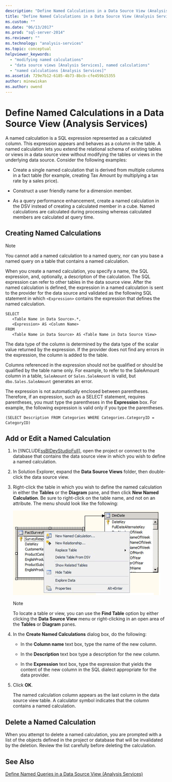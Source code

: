 ```yaml
---
description: "Define Named Calculations in a Data Source View (Analysis Services)"
title: "Define Named Calculations in a Data Source View (Analysis Services) | Microsoft Docs"
ms.custom: ""
ms.date: "06/13/2017"
ms.prod: "sql-server-2014"
ms.reviewer: ""
ms.technology: "analysis-services"
ms.topic: conceptual
helpviewer_keywords: 
  - "modifying named calculations"
  - "data source views [Analysis Services], named calculations"
  - "named calculations [Analysis Services]"
ms.assetid: 729e7b12-6185-4b73-8bcb-cfe459b15355
author: minewiskan
ms.author: owend
---
```

# Define Named Calculations in a Data Source View (Analysis Services)
  A named calculation is a SQL expression represented as a calculated column. This expression appears and behaves as a column in the table. A named calculation lets you extend the relational schema of existing tables or views in a data source view without modifying the tables or views in the underlying data source. Consider the following examples:

-   Create a single named calculation that is derived from multiple columns in a fact table (for example, creating Tax Amount by multiplying a tax rate by a sales price).

-   Construct a user friendly name for a dimension member.

-   As a query performance enhancement, create a named calculation in the DSV instead of creating a calculated member in a cube. Named calculations are calculated during processing whereas calculated members are calculated at query time.

## Creating Named Calculations

> [!NOTE]
>  You cannot add a named calculation to a named query, nor can you base a named query on a table that contains a named calculation.

 When you create a named calculation, you specify a name, the SQL expression, and, optionally, a description of the calculation. The SQL expression can refer to other tables in the data source view. After the named calculation is defined, the expression in a named calculation is sent to the provider for the data source and validated as the following SQL statement in which `<Expression>` contains the expression that defines the named calculation.

```
SELECT 
   <Table Name in Data Source>.*, 
   <Expression> AS <Column Name> 
FROM 
   <Table Name in Data Source> AS <Table Name in Data Source View>
```

 The data type of the column is determined by the data type of the scalar value returned by the expression. If the provider does not find any errors in the expression, the column is added to the table.

 Columns referenced in the expression should not be qualified or should be qualified by the table name only. For example, to refer to the SaleAmount column in a table, `SaleAmount` or `Sales.SaleAmount` is valid, but `dbo.Sales.SaleAmount` generates an error.

 The expression is not automatically enclosed between parentheses. Therefore, if an expression, such as a SELECT statement, requires parentheses, you must type the parentheses in the **Expression** box. For example, the following expression is valid only if you type the parentheses.

```
(SELECT Description FROM Categories WHERE Categories.CategoryID = CategoryID)
```

## Add or Edit a Named Calculation

1.  In [!INCLUDE[ssBIDevStudioFull](../../includes/ssbidevstudiofull-md.md)], open the project or connect to the database that contains the data source view in which you wish to define a named calculation.

2.  In Solution Explorer, expand the **Data Source Views** folder, then double-click the data source view.

3.  Right-click the table in which you wish to define the named calculation in either the **Tables** or the **Diagram** pane, and then click **New Named Calculation**. Be sure to right-click on the table name, and not on an attribute. The menu should look like the following:

     ![Screenshot of diagram workspace, right-click menu](../media/ssas-olapdsv-diagram.gif "Screenshot of diagram workspace, right-click menu")

    > [!NOTE]
    >  To locate a table or view, you can use the **Find Table** option by either clicking the **Data Source View** menu or right-clicking in an open area of the **Tables** or **Diagram** panes.

4.  In the **Create Named Calculations** dialog box, do the following:

    -   In the **Column name** text box, type the name of the new column.

    -   In the **Description** text box type a description for the new column.

    -   In the **Expression** text box, type the expression that yields the content of the new column in the SQL dialect appropriate for the data provider.

5.  Click **OK**.

     The named calculation column appears as the last column in the data source view table. A calculator symbol indicates that the column contains a named calculation.

## Delete a Named Calculation
 When you attempt to delete a named calculation, you are prompted with a list of the objects defined in the project or database that will be invalidated by the deletion. Review the list carefully before deleting the calculation.

## See Also
 [Define Named Queries in a Data Source View &#40;Analysis Services&#41;](define-named-queries-in-a-data-source-view-analysis-services.md)


